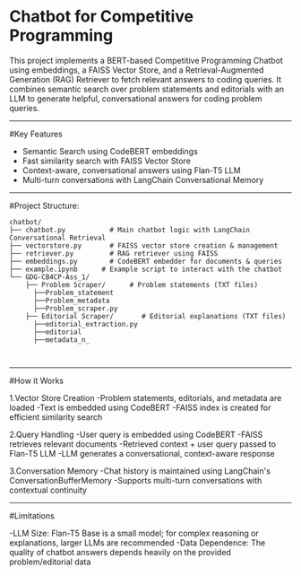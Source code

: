 # Chatbot for Competitive Programming
This project implements a BERT-based Competitive Programming Chatbot using embeddings, a FAISS Vector Store, and a Retrieval-Augmented Generation (RAG) Retriever to fetch relevant answers to coding queries. It combines semantic search over problem statements and editorials with an LLM to generate helpful, conversational answers for coding problem queries.

---

#Key Features
- Semantic Search using CodeBERT embeddings
- Fast similarity search with FAISS Vector Store
- Context-aware, conversational answers using Flan-T5 LLM
- Multi-turn conversations with LangChain Conversational Memory

---

#Project Structure:
```
chatbot/
├── chatbot.py           # Main chatbot logic with LangChain Conversational Retrieval
├── vectorstore.py       # FAISS vector store creation & management
├── retriever.py         # RAG retriever using FAISS
├── embeddings.py        # CodeBERT embedder for documents & queries
├── example.ipynb      # Example script to interact with the chatbot
└── GDG-CB4CP-Ass_1/
    ├── Problem Scraper/      # Problem statements (TXT files)
      ├──Problem_statement
      ├──Problem_metadata
      ├──Problem_scraper.py
    ├── Editorial Scraper/       # Editorial explanations (TXT files)
      ├──editorial_extraction.py
      ├──editorial
      ├──metadata_n_

  
```
---

#How it Works

1.Vector Store Creation
-Problem statements, editorials, and metadata are loaded
-Text is embedded using CodeBERT
-FAISS index is created for efficient similarity search

2.Query Handling
-User query is embedded using CodeBERT
-FAISS retrieves relevant documents
-Retrieved context + user query passed to Flan-T5 LLM
-LLM generates a conversational, context-aware response

3.Conversation Memory
-Chat history is maintained using LangChain's ConversationBufferMemory
-Supports multi-turn conversations with contextual continuity

---

#Limitations

-LLM Size: Flan-T5 Base is a small model; for complex reasoning or explanations, larger LLMs are recommended
-Data Dependence: The quality of chatbot answers depends heavily on the provided problem/editorial data

